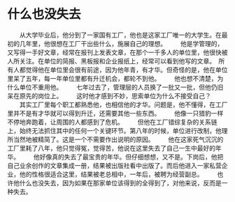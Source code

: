 # 什么也没失去
　　从大学毕业后，他分到了一家国有工厂，他也是这家工厂唯一的大学生。在最初的几年里，他很想在工厂干出些什么，施展自己的理想。 
　　他是学管理的，又写得一手好文章，经常在报刊上发表文章，在那个一千多人的单位里，他很快被人所关注。在单位的简报、黑板报和企业报纸上，经常可以看到他写的文章。　所有人都觉得他在单位里会很有前途，因为他年青，有才华。但奇怪的是，他在单位里呆了五年，每一年单位里都有升迁机会，都轮不到他。 
　　他也想不清楚，为什么单位不重用他。 
　　七年过去了，管理层的人员换了一批又一批，但他仍旧呆在原先的岗位上。 
　　这时他才感到不妙，思索单位为什么不接受自己？ 
　　其实工厂里每个职工都熟悉他，也相信他的才华。问题是，他不懂得，在工厂里并不是有才华就可以得到升迁，还需要其他一些东西。 
　　他像一只猎豹一样不停地奔跑着，让周围的人都感到了危机。 
　　但他在工厂错综复杂的关系链上，始终无法抓住其中的任何一个关键环节。第八年的时候，单位进行改制，他理所当然地被精简了。这是一个不需要作出说明的原因。 
　　他在这家死气沉沉的工厂里耗了八年，他只觉得冤，觉得苦，他说在这里失去了自己一生中最好的年华。 
　　他好像真的失去了最宝贵的年华。但仔细想想，又不是。下岗后，他把自己业余创作的文章集成一册，结果被出版社看中出版了。而后他进入一家私营企业，他的性格很适合这里，结果被老总相中，一年后，被聘为经营副总。 
　　也许他什么也没失去，因为如果在那家单位该得到的全得到了，对他来说，反而是一种失去。
 